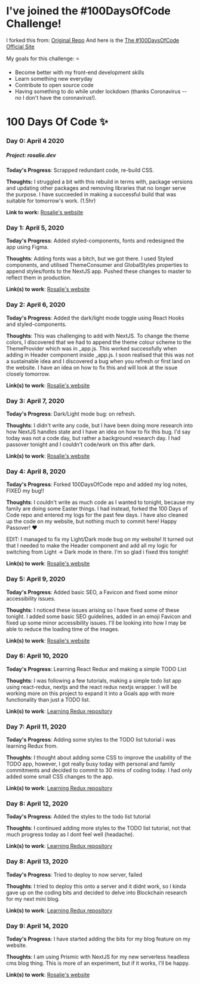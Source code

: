 # I've joined the #100DaysOfCode Challenge!

I forked this from: [Original Repo](https://github.com/kallaway/100-days-of-code)
And here is the [The #100DaysOfCode Official Site](http://100daysofcode.com/)

My goals for this challenge: :star:

- Become better with my front-end development skills
- Learn something new everyday
- Contribute to open source code
- Having something to do while under lockdown (thanks Coronavirus -- no I don't have the coronavirus!).

# 100 Days Of Code :sparkles:

### Day 0: April 4 2020

##### Project: rosalie.dev

**Today's Progress**: Scrapped redundant code, re-build CSS.

**Thoughts:** I struggled a bit with this rebuild in terms with, package versions and updating other packages and removing libraries that no longer serve the purpose. I have succeeded in making a successful build that was suitable for tomorrow's work. (1.5hr)

**Link to work:** [Rosalie's website](http://www.rosalie.dev)

### Day 1: April 5, 2020

**Today's Progress**: Added styled-components, fonts and redesigned the app using Figma.

**Thoughts**: Adding fonts was a bitch, but we got there. I used Styled components, and utilised ThemeConsumer and GlobalStyles properties to append styles/fonts to the NextJS app. Pushed these changes to master to reflect them in production.

**Link(s) to work**: [Rosalie's website](https://rosalie.dev/)

### Day 2: April 6, 2020

**Today's Progress**: Added the dark/light mode toggle using React Hooks and styled-components.

**Thoughts**: This was challenging to add with NextJS. To change the theme colors, I discovered that we had to append the theme colour scheme to the ThemeProvider which was in \_app.js. This worked successfully when adding in Header component inside \_app.js. I soon realised that this was not a sustainable idea and I discovered a bug when you refresh or first land on the website. I have an idea on how to fix this and will look at the issue closely tomorrow.

**Link(s) to work**: [Rosalie's website](https://rosalie.dev/)

### Day 3: April 7, 2020

**Today's Progress**: Dark/Light mode bug: on refresh.

**Thoughts**: I didn't write any code, but I have been doing more research into how NextJS handles state and I have an idea on how to fix this bug. I'd say today was not a code day, but rather a background research day. I had passover tonight and I couldn't code/work on this after dark.

**Link(s) to work**: [Rosalie's website](https://rosalie.dev/)

### Day 4: April 8, 2020

**Today's Progress**: Forked 100DaysOfCode repo and added my log notes, FIXED my bug!!

**Thoughts**: I couldn't write as much code as I wanted to tonight, because my family are doing some Easter things. I had instead, forked the 100 Days of Code repo and entered my logs for the past few days. I have also cleaned up the code on my website, but nothing much to commit here! Happy Passover! :heart:

EDIT: I managed to fix my Light/Dark mode bug on my website! It turned out that I needed to make the Header component and add all my logic for switching from Light -> Dark mode in there. I'm so glad i fixed this tonight!

**Link(s) to work**: [Rosalie's website](https://rosalie.dev/)

### Day 5: April 9, 2020

**Today's Progress**: Added basic SEO, a Favicon and fixed some minor accessibility issues.

**Thoughts**: I noticed these issues arising so I have fixed some of these tonight. I added some basic SEO guidelines, added in an emoji Favicon and fixed up some minor accessibility issues. I'll be looking into how I may be able to reduce the loading time of the images.

**Link(s) to work**: [Rosalie's website](https://rosalie.dev/)

### Day 6: April 10, 2020

**Today's Progress**: Learning React Redux and making a simple TODO List

**Thoughts**: I was following a few tutorials, making a simple todo list app using react-redux, nextjs and the react redux nextjs wrapper. I will be working more on this project to expand it into a Goals app with more functionality than just a TODO list.

**Link(s) to work**: [Learning Redux repository](https://github.com/developerpeachy/learning-redux)

### Day 7: April 11, 2020

**Today's Progress**: Adding some styles to the TODO list tutorial i was learning Redux from.

**Thoughts**: I thought about adding some CSS to improve the usability of the TODO app, however, I got really busy today with personal and family commitments and decided to commit to 30 mins of coding today. I had only added some small CSS changes to the app.

**Link(s) to work**: [Learning Redux repository](https://github.com/developerpeachy/learning-redux)

### Day 8: April 12, 2020

**Today's Progress**: Added the styles to the todo list tutorial

**Thoughts**: I continued adding more styles to the TODO list tutorial, not that much progress today as I dont feel well (headache).

**Link(s) to work**: [Learning Redux repository](https://github.com/developerpeachy/learning-redux)

### Day 8: April 13, 2020

**Today's Progress**: Tried to deploy to now server, failed

**Thoughts**: I tried to deploy this onto a server and it didnt work, so I kinda gave up on the coding bits and decided to delve into Blockchain research for my next mini blog.

**Link(s) to work**: [Learning Redux repository](https://github.com/developerpeachy/learning-redux)

### Day 9: April 14, 2020

**Today's Progress**: I have started adding the bits for my blog feature on my website.

**Thoughts**: I am using Prismic with NextJS for my new serverless headless cms blog thing. This is more of an experiment, but if it works, I'll be happy.

**Link(s) to work**: [Rosalie's website](https://rosalie.dev/)
